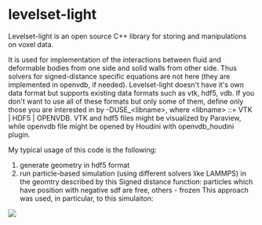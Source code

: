 levelset-light
==============

Levelset-light is an open source C++ library for storing and manipulations on voxel data.

It is used for implementation of the interactions between fluid and deformable bodies from one side and solid walls from other side.
Thus solvers for signed-distance specific equations are not here (they are implemented in openvdb, if needed).
Levelset-light doesn't have it's own data format but supports existing data formats such as vtk, hdf5, vdb.
If you don't want to use all of these formats but only some of them, define only those you are interested in by -DUSE_\<libname\>,
where \<libname\> ::= VTK | HDF5 | OPENVDB. 
VTK and hdf5 files might be visualized by Paraview, while openvdb file might be opened by Houdini with openvdb_houdini plugin.

My typical usage of this code is the following:
1) generate geometry in hdf5 format
2) run particle-based simulation (using different solvers like LAMMPS) in the geomtry described by this Signed distance function: particles which have position with negative sdf are free, others - frozen
This approach was used, in particular, to this simulaiton:

[![](http://lammps.sandia.gov/images/blood_small.png)](http://lammps.sandia.gov/movies/blood.mp4 "RBC simulation")



